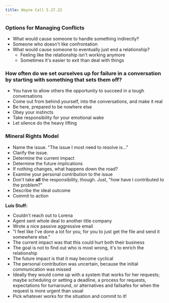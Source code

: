 ```yaml
---
title: Wayne Call 5.27.22
---
```


### Options for Managing Conflicts

- What would cause someone to handle something indirectly?
- Someone who doesn't like confrontation
- What would cause someone to eventually just end a relationship?
	- Feeling like the relationship isn't working anymore
	- Sometimes it's easier to exit than deal with things

### How often do we set ourselves up for failure in a conversation by starting with something that sets them off?

- You have to allow others the opportunity to succeed in a tough conversations
- Come out from behind yourself, into the conversations, and make it real
- Be here, prepared to be nowhere else
- Obey your instincts
- Take responsibility for your emotional wake
- Let silence do the heavy lifting



### Mineral Rights Model



- Name the issue. "The issue I most need to resolve is..."
- Clarify the issue.
- Determine the current impact
- Determine the future implications
- If nothing changes, what happens down the road?
- Examine your personal contribution to the issue
- Don't take **all** the responsibility, though. Just, "how have I contributed to the problem?"
- Describe the ideal outcome
- Commit to action

**Luis Stuff:**

- Couldn't reach out to Lorena
- Agent sent whole deal to another title company
- Wrote a nice passive aggressive email
- "I feel like I've done a lot for you, for you to just get the file and send it somewhere else."
- The current impact was that this could hurt both their business
- The goal is not to find out who is most wrong, it's to enrich the relationship
- The future impact is that it may become cyclical
- The personal contribution was uncertain, because the initial communication was missed
- Ideally they would come up with a system that works for her requests; maybe scheduling or setting a deadline, a process for requests, expectations for turnaround, or	alternatives and failsafes for when the request is more urgent than usual
- Pick whatever works for the situation and commit to it!